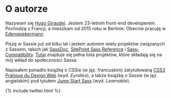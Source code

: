 
# O autorze

Nazywam się [Hugo Giraudel](http://hugogiraudel.com). Jestem 23-letnim front-end developerem. Pochodzę z Francji, a mieszkam od 2015 roku w Berlinie. Obecnie pracuję w [Edenspiekermann](http://edenspiekermann.com).

Piszę w Sassie już od kilku lat i jestem autorem wielu projektów związanych z Sassem, takich jak [SassDoc](http://sassdoc.com), [SitePoint Sass Reference](http://sitepoint.com/sass-reference/) i [Sass-Compatibility](http://sass-compatibility.github.io). [Tutaj](http://github.com/HugoGiraudel/awesome-sass) znajduje się pełna lista projektów, które składają się na mój wkład do społeczności Sassa.

Napisałem ponadto książkę o CSSie (w jęz. francuskim) zatytułowaną [CSS3 Pratique du Design Web](http://css3-pratique.fr/) (wyd. *Eyrolles*), a także książkę o Sassie (w jęz. angielskim) pod tytułem [Jump Start Sass](https://learnable.com/books/jump-start-sass) (wyd. *Learnable*).

{% include twitter.html %}
